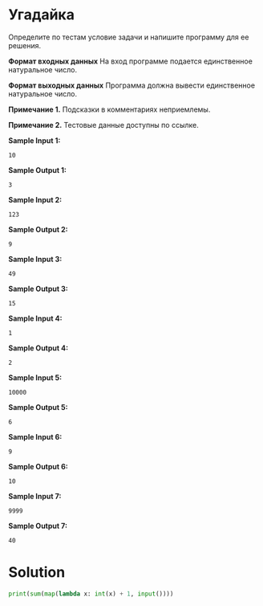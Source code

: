 # Угадайка

Определите по тестам условие задачи и напишите программу для ее решения.

**Формат входных данных**
На вход программе подается единственное натуральное число.

**Формат выходных данных**
Программа должна вывести единственное натуральное число.

**Примечание 1.** Подсказки в комментариях неприемлемы.

**Примечание 2.** Тестовые данные доступны по ссылке.

**Sample Input 1:**

```
10
```

**Sample Output 1:**

```
3
```

**Sample Input 2:**

```
123
```

**Sample Output 2:**

```
9
```

**Sample Input 3:**

```
49
```

**Sample Output 3:**

```
15
```

**Sample Input 4:**

```
1
```

**Sample Output 4:**

```
2
```

**Sample Input 5:**

```
10000
```

**Sample Output 5:**

```
6
```

**Sample Input 6:**

```
9
```

**Sample Output 6:**

```
10
```

**Sample Input 7:**

```
9999
```

**Sample Output 7:**

```
40
```

# Solution

```python
print(sum(map(lambda x: int(x) + 1, input())))
```